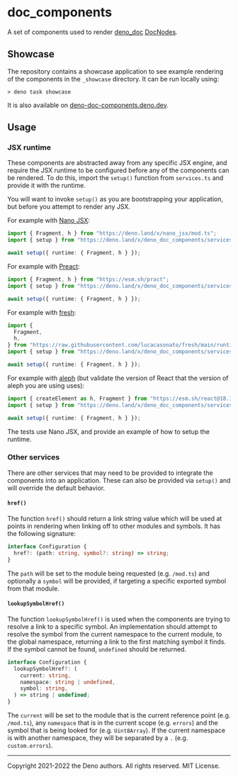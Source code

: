 # doc_components

A set of components used to render [deno_doc](https://deno.land/x/deno_doc)
[DocNodes](https://doc.deno.land/https://deno.land/x/deno_doc/lib/types.d.ts/~/DocNode).

## Showcase

The repository contains a showcase application to see example rendering of the
components in the `_showcase` directory. It can be run locally using:

```
> deno task showcase
```

It is also available on
[deno-doc-components.deno.dev](https://deno-doc-components.deno.dev/).

## Usage

### JSX runtime

These components are abstracted away from any specific JSX engine, and require
the JSX runtime to be configured before any of the components can be rendered.
To do this, import the `setup()` function from `services.ts` and provide it with
the runtime.

You will want to invoke `setup()` as you are bootstrapping your application, but
before you attempt to render any JSX.

For example with [Nano JSX](https://nanojsx.io/):

```ts
import { Fragment, h } from "https://deno.land/x/nano_jsx/mod.ts";
import { setup } from "https://deno.land/x/deno_doc_components/services.ts";

await setup({ runtime: { Fragment, h } });
```

For example with [Preact](https://preactjs.com/):

```ts
import { Fragment, h } from "https://esm.sh/pract";
import { setup } from "https://deno.land/x/deno_doc_components/services.ts";

await setup({ runtime: { Fragment, h } });
```

For example with [fresh](https://fresh.deno.dev/):

```ts
import {
  Fragment,
  h,
} from "https://raw.githubusercontent.com/lucacasonato/fresh/main/runtime.ts";
import { setup } from "https://deno.land/x/deno_doc_components/services.ts";

await setup({ runtime: { Fragment, h } });
```

For example with [aleph](https://alephjs.org/) (but validate the version of
React that the version of aleph you are using uses):

```ts
import { createElement as h, Fragment } from "https://esm.sh/react@18.1.0";
import { setup } from "https://deno.land/x/deno_doc_components/services.ts";

await setup({ runtime: { Fragment, h } });
```

The tests use Nano JSX, and provide an example of how to setup the runtime.

### Other services

There are other services that may need to be provided to integrate the
components into an application. These can also be provided via `setup()` and
will override the default behavior.

#### `href()`

The function `href()` should return a link string value which will be used at
points in rendering when linking off to other modules and symbols. It has the
following signature:

```ts
interface Configuration {
  href?: (path: string, symbol?: string) => string;
}
```

The `path` will be set to the module being requested (e.g. `/mod.ts`) and
optionally a `symbol` will be provided, if targeting a specific exported symbol
from that module.

#### `lookupSymbolHref()`

The function `lookupSymbolHref()` is used when the components are trying to
resolve a link to a specific symbol. An implementation should attempt to resolve
the symbol from the current namespace to the current module, to the global
namespace, returning a link to the first matching symbol it finds. If the symbol
cannot be found, `undefined` should be returned.

```ts
interface Configuration {
  lookupSymbolHref?: (
    current: string,
    namespace: string | undefined,
    symbol: string,
  ) => string | undefined;
}
```

The `current` will be set to the module that is the current reference point
(e.g. `/mod.ts`), any `namespace` that is in the current scope (e.g. `errors`)
and the symbol that is being looked for (e.g. `Uint8Array`). If the current
namespace is with another namespace, they will be separated by a `.` (e.g.
`custom.errors`).

---

Copyright 2021-2022 the Deno authors. All rights reserved. MIT License.

```
```
